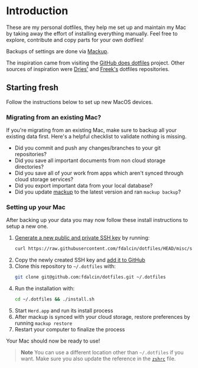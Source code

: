 # Introduction

These are my personal dotfiles, they help me set up and maintain my Mac by taking away the effort of installing everything manually. Feel free to explore, contribute and copy parts for your own dotfiles!

Backups of settings are done via [Mackup](https://github.com/lra/mackup).

The inspiration came from visiting the [GitHub does dotfiles](https://dotfiles.github.io) project. Other sources of inspiration were [Dries'](https://github.com/driesvints/dotfiles) and [Freek's](https://github.com/freekmurze/dotfiles) dotfiles repositories.

## Starting fresh

Follow the instructions below to set up new MacOS devices.

### Migrating from an existing Mac?

If you're migrating from an existing Mac, make sure to backup all your existing data first. Here's a helpful checklist to validate nothing is missing.

- Did you commit and push any changes/branches to your git repositories?
- Did you save all important documents from non cloud storage directories?
- Did you save all of your work from apps which aren't synced through cloud storage services?
- Did you export important data from your local database?
- Did you update [mackup](https://github.com/lra/mackup) to the latest version and ran `mackup backup`?

### Setting up your Mac

After backing up your data you may now follow these install instructions to setup a new one.

1. [Generate a new public and private SSH key](https://docs.github.com/en/github/authenticating-to-github/generating-a-new-ssh-key-and-adding-it-to-the-ssh-agent) by running:
   ```zsh
   curl https://raw.githubusercontent.com/fdalcin/dotfiles/HEAD/misc/ssh.sh | sh -s "<your-email-address>"
   ```
2. Copy the newly created SSH key and [add it to GitHub](https://docs.github.com/en/authentication/connecting-to-github-with-ssh/adding-a-new-ssh-key-to-your-github-account)
3. Clone this repository to `~/.dotfiles` with:
    ```zsh
    git clone git@github.com:fdalcin/dotfiles.git ~/.dotfiles
    ```
4. Run the installation with:
    ```zsh
    cd ~/.dotfiles && ./install.sh
    ```
5. Start `Herd.app` and run its install process
6. After mackup is synced with your cloud storage, restore preferences by running `mackup restore`
7. Restart your computer to finalize the process

Your Mac should now be ready to use!

> **Note**
> You can use a different location other than `~/.dotfiles` if you want. Make sure you also update the reference in the [`zshrc`](./zsh/zshrc#L1) file.
